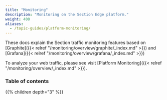 ```yaml
---
title: "Monitoring"
description: "Monitoring on the Section Edge platform."
weight: 400
aliases:
  - /topic-guides/platform-monitoring/
---
```


These docs explain the Section traffic monitoring features based on [Graphite]({{< relref "/monitoring/overview/graphite/_index.md" >}}) and [Grafana]({{< relref "/monitoring/overview/grafana/_index.md" >}})

To analyze your web traffic, please see visit [Platform Monitoring]({{< relref "/monitoring/overview/_index.md" >}}).

### Table of contents

{{% children depth="3" %}}
